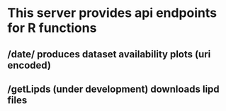 # This server provides api endpoints for R functions

## /date/ produces dataset availability plots (uri encoded)

## /getLipds (under development) downloads lipd files
